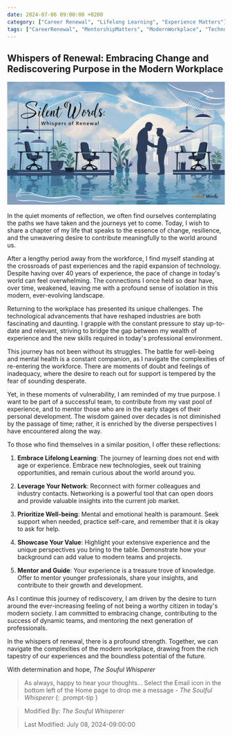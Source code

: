 ```yaml
---
date: 2024-07-06 09:00:00 +0200
category: ["Career Renewal", "Lifelong Learning", "Experience Matters"]
tags: ["CareerRenewal", "MentorshipMatters", "ModernWorkplace", "TechnologyAdaptation", "WorkplaceInclusion"]
---
```


## Whispers of Renewal: Embracing Change and Rediscovering Purpose in the Modern Workplace ##

![Love Unbound: Navigating Life and Immigration Together](/assets/img/08-06-2024.webp "Whispers of Perseverance: Navigating Love and Life in a New Land")

In the quiet moments of reflection, we often find ourselves contemplating the paths we have taken and the journeys yet to come. Today, I wish to share a chapter of my life that speaks to the essence of change, resilience, and the unwavering desire to contribute meaningfully to the world around us.

After a lengthy period away from the workforce, I find myself standing at the crossroads of past experiences and the rapid expansion of technology. Despite having over 40 years of experience, the pace of change in today's world can feel overwhelming. The connections I once held so dear have, over time, weakened, leaving me with a profound sense of isolation in this modern, ever-evolving landscape.

Returning to the workplace has presented its unique challenges. The technological advancements that have reshaped industries are both fascinating and daunting. I grapple with the constant pressure to stay up-to-date and relevant, striving to bridge the gap between my wealth of experience and the new skills required in today's professional environment.

This journey has not been without its struggles. The battle for well-being and mental health is a constant companion, as I navigate the complexities of re-entering the workforce. There are moments of doubt and feelings of inadequacy, where the desire to reach out for support is tempered by the fear of sounding desperate.

Yet, in these moments of vulnerability, I am reminded of my true purpose. I want to be part of a successful team, to contribute from my vast pool of experience, and to mentor those who are in the early stages of their personal development. The wisdom gained over decades is not diminished by the passage of time; rather, it is enriched by the diverse perspectives I have encountered along the way.

To those who find themselves in a similar position, I offer these reflections:

1. **Embrace Lifelong Learning**: The journey of learning does not end with age or experience. Embrace new technologies, seek out training opportunities, and remain curious about the world around you.

2. **Leverage Your Network**: Reconnect with former colleagues and industry contacts. Networking is a powerful tool that can open doors and provide valuable insights into the current job market.

3. **Prioritize Well-being**: Mental and emotional health is paramount. Seek support when needed, practice self-care, and remember that it is okay to ask for help.

4. **Showcase Your Value**: Highlight your extensive experience and the unique perspectives you bring to the table. Demonstrate how your background can add value to modern teams and projects.

5. **Mentor and Guide**: Your experience is a treasure trove of knowledge. Offer to mentor younger professionals, share your insights, and contribute to their growth and development.

As I continue this journey of rediscovery, I am driven by the desire to turn around the ever-increasing feeling of not being a worthy citizen in today's modern society. I am committed to embracing change, contributing to the success of dynamic teams, and mentoring the next generation of professionals.

In the whispers of renewal, there is a profound strength. Together, we can navigate the complexities of the modern workplace, drawing from the rich tapestry of our experiences and the boundless potential of the future.

With determination and hope,
_The Souful Whisperer_

> As always, happy to hear your thoughts... Select the Email icon in the bottom left of the Home page to drop me a message - _The Soulful Whisperer_
{: .prompt-tip }

>
> Modified By: _The Souful Whisperer_ 
> 
> Last Modified: July 08, 2024-09:00:00
